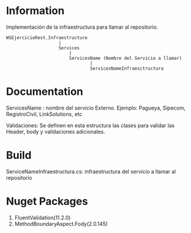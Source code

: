 # Information
Implementación de la infraestructura para llamar al repositorio.

	WSEjercicioRest.Infraestructure						
						|
						Services						
							|
							ServicesName (Nombre del Servicio a llamar)
									|
									ServicesNameInfraesctructura

# Documentation
ServicesName : nombre del servicio Externo. Ejemplo: Pagueya, Sipecom, RegistroCivil, LinkSolutions, etc

Validaciones: Se definen en esta estructura las clases para validar las Header, body y validaciones adicionales.

# Build 
ServiceNameInfraestructura.cs: infraestructura del servicio a llamar al repositorio


# Nuget Packages
1.  FluentValidation(11.2.0)
2.  MethodBoundaryAspect.Fody(2.0.145)